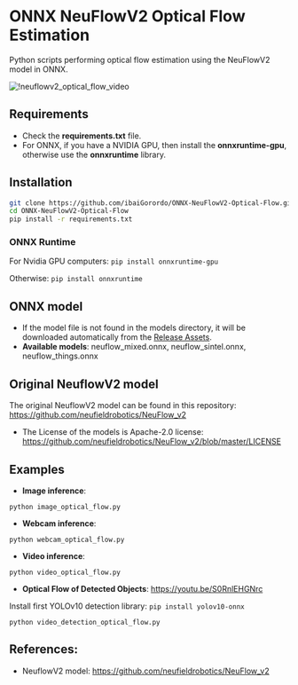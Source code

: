 # ONNX NeuFlowV2 Optical Flow Estimation
 Python scripts performing optical flow estimation using the NeuFlowV2 model in ONNX.
 
![!neuflowv2_optical_flow_video](https://github.com/user-attachments/assets/1f6d5157-ea6a-4949-af15-2af89a2dfbcb)

## Requirements

 * Check the **requirements.txt** file.
 * For ONNX, if you have a NVIDIA GPU, then install the **onnxruntime-gpu**, otherwise use the **onnxruntime** library.

## Installation
```bash
git clone https://github.com/ibaiGorordo/ONNX-NeuFlowV2-Optical-Flow.git
cd ONNX-NeuFlowV2-Optical-Flow
pip install -r requirements.txt
```
### ONNX Runtime
For Nvidia GPU computers:
`pip install onnxruntime-gpu`

Otherwise:
`pip install onnxruntime`

## ONNX model
- If the model file is not found in the models directory, it will be downloaded automatically from the [Release Assets](https://github.com/ibaiGorordo/ONNX-NeuFlowV2-Optical-Flow/releases/tag/0.1.0).
- **Available models**: neuflow_mixed.onnx, neuflow_sintel.onnx, neuflow_things.onnx

## Original NeuflowV2 model
The original NeuflowV2 model can be found in this repository: https://github.com/neufieldrobotics/NeuFlow_v2
- The License of the models is Apache-2.0 license: https://github.com/neufieldrobotics/NeuFlow_v2/blob/master/LICENSE

## Examples

 * **Image inference**:
 ```
 python image_optical_flow.py
 ```

 * **Webcam inference**:
 ```
 python webcam_optical_flow.py
 ```

 * **Video inference**:
 ```
 python video_optical_flow.py
 ```


 * **Optical Flow of Detected Objects**: https://youtu.be/S0RnlEHGNrc

Install first YOLOv10 detection library: `pip install yolov10-onnx`
 ```
 python video_detection_optical_flow.py
 ```

## References:
* NeuflowV2 model: https://github.com/neufieldrobotics/NeuFlow_v2
